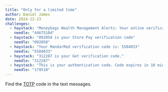 ```yaml
---
title: "Only for a limited time"
author: Daniel James
date: 2024-12-23
challenges:
  - haystack: "Moneybags Wealth Management Alerts: Your online verification code 44675104. This code is good for 30 minutes and may only be used once."
    needle: "44675104"
  - haystack: "092058 is your Store Pay verification code"
    needle: "092058"
  - haystack: "Your MandarRed verification code is: 5584033"
    needle: "5584033"
  - haystack: "312287 is your Get verification code."
    needle: "312287"
  - haystack: "This is your authentication code. Code expires in 10 minutes; do not share it. Please insert the code 179510 at login for access."
    needle: "179510"
---
```


Find the [TOTP](https://en.wikipedia.org/wiki/Time-based_one-time_password) code in the text messages.
